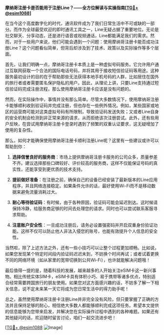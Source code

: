 **摩纳哥注册卡是否能用于注册Line？——全方位解读与实操指南[[TG💪+ @esim1088](https://t.me/s/esim1088)]**

在当今这个高度数字化的时代，通讯软件成为了我们日常生活中不可或缺的一部分。而作为全球最受欢迎的即时通讯工具之一，Line无疑占据了重要地位。无论是社交聊天、分享动态，还是进行语音或视频通话，Line都能满足我们的需求。然而，对于一些用户来说，他们可能会遇到一个问题：使用摩纳哥注册卡能否成功注册Line？这个问题看似简单，但背后却涉及到了技术、政策以及实际操作等多个层面。

首先，让我们明确一点，摩纳哥注册卡本质上是一种虚拟号码服务。它允许用户通过互联网获取一个合法的国际电话号码，并将其用于接收短信验证码等用途。这种服务最初设计的目的在于帮助那些无法获得本地手机号码的人群，比如居住在国外的旅行者或者需要匿名保护隐私的用户。因此，从理论上讲，只要Line支持通过短信验证码完成注册流程，那么使用摩纳哥注册卡应该是没有问题的。

然而，在实际操作中，事情并没有那么简单。尽管大多数情况下，使用摩纳哥注册卡能够顺利收到验证码并完成注册，但也存在一些例外情况。例如，某些国家或地区的运营商可能对这类虚拟号码有所限制，导致验证码发送失败；又或者Line自身的安全机制会检测到非正常来源的请求，从而拒绝该次注册尝试。此外，还有些用户反映，在尝试用摩纳哥注册卡登录时遇到了频繁的双重认证要求，这无疑增加了使用的复杂性。

那么，如何才能确保使用摩纳哥注册卡顺利注册Line呢？这里有一些建议或许可以帮助到你：

1. **选择信誉良好的服务商**：市场上提供摩纳哥注册卡服务的公司众多，质量参差不齐。建议选择那些口碑较好、评价较高的服务商，这样不仅能保证号码的真实性，还能享受到更优质的技术支持。
   
2. **提前做好准备**：在注册之前，确保自己的设备已经安装了最新版本的Line应用程序，并且网络连接稳定。如果条件允许的话，最好使用Wi-Fi而不是移动数据来避免流量消耗过大。

3. **耐心等待验证码**：有时候，由于各种原因，验证码可能会延迟到达。这时候请保持冷静，给服务商足够的时间去处理您的请求。同时也可以尝试联系客服寻求帮助。

4. **注意账户安全性**：一旦成功注册后，请务必设置强密码并开启双重身份验证功能。这样不仅可以防止他人非法入侵您的账号，也能有效提升个人信息的安全性。

当然啦，除了上述方法之外，还有一些小技巧可以让整个过程更加顺畅。比如说，如果您发现某个特定时间段内验证码迟迟未到，不妨换个时间再试；或者试着更换不同的网络环境（如从家里的宽带切换到公共Wi-Fi），也许就能解决问题哦！

最后值得一提的是，随着科技的发展，越来越多的人开始关注eSIM卡这一新兴事物。相比传统实体SIM卡，eSIM卡具有体积小巧、易于携带等诸多优点，特别适合经常需要跨国旅行的朋友使用。如果您对这方面感兴趣的话，不妨多了解一下相关信息，说不定未来某一天它将成为您日常生活中的得力助手呢！

总之，虽然使用摩纳哥注册卡注册Line并非完全没有风险，但只要掌握了正确的方法并且保持足够的耐心，相信绝大多数人都能够顺利完成这项任务。希望本文提供的信息能够为您带来启发，并解决您在实际操作过程中遇到的各种难题。如果还有其他疑问的话，欢迎随时留言讨论，咱们一起交流进步吧！

[[TG💪+ @esim1088](https://t.me/s/esim1088) ![Image](https://i.postimg.cc/4NQfJmqS/Snipaste-2025-05-13-00-14-12.png)]